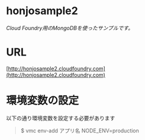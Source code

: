 # honjosample2
*Cloud Foundry用のMongoDBを使ったサンプルです。*

# URL
[http://honjosample2.cloudfoundry.com](http://honjosample2.cloudfoundry.com)

# 環境変数の設定
以下の通り環境変数を設定する必要があります
> $ vmc env-add アプリ名 NODE_ENV=production

